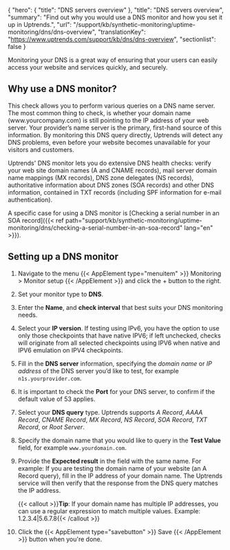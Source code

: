 {
  "hero": {
    "title": "DNS servers overview"
  },
  "title": "DNS servers overview",
  "summary": "Find out why you would use a DNS monitor and how you set it up in Uptrends.",
  "url": "/support/kb/synthetic-monitoring/uptime-monitoring/dns/dns-overview",
  "translationKey": "https://www.uptrends.com/support/kb/dns/dns-overview",
  "sectionlist": false
}

Monitoring your DNS is a great way of ensuring that your users can easily access your website and services quickly, and securely.

## Why use a DNS monitor?

This check allows you to perform various queries on a DNS name server. The most common thing to check, is whether your domain name (www\.yourcompany.com) is still pointing to the IP address of your web server. Your provider’s name server is the primary, first-hand source of this information. By monitoring this DNS query directly, Uptrends will detect any DNS problems, even before your website becomes unavailable for your visitors and customers.

Uptrends' DNS monitor lets you do extensive DNS health checks: verify your web site domain names (A and CNAME records), mail server domain name mappings (MX records), DNS zone delegates (NS records), authoritative information about DNS zones (SOA records) and other DNS information, contained in TXT records (including SPF information for e-mail authentication).

A specific case for using a DNS monitor is [Checking a serial number in an SOA record]({{< ref path="support/kb/synthetic-monitoring/uptime-monitoring/dns/checking-a-serial-number-in-an-soa-record" lang="en" >}}).

## Setting up a DNS monitor

1. Navigate to the menu {{< AppElement type="menuitem" >}} Monitoring > Monitor setup {{< /AppElement >}} and click the + button to the right.
2. Set your monitor type to **DNS**.
3. Enter the **Name**, and **check interval** that best suits your DNS monitoring needs.
4. Select your **IP version**. If testing using IPv6, you have the option to use only those checkpoints that have native IPV6; if left unchecked, checks will originate from all selected checkpoints using IPV6 when native and IPV6 emulation on IPV4 checkpoints.
5. Fill in the **DNS server** information, specifying the *domain name* or *IP address* of the DNS server you’d like to test, for example `n1s.yourprovider.com`.
6. It is important to check the **Port** for your DNS server, to confirm if the default value of 53 applies.
7. Select your **DNS query** type. Uptrends supports *A Record*, *AAAA Record*, *CNAME Record*, *MX Record*, *NS Record*, *SOA Record*, *TXT Record*, or *Root Server*.
8. Specify the domain name that you would like to query in the **Test Value** field, for example `www.yourdomain.com`.
9. Provide the **Expected result** in the field with the same name.
    For example: If you are testing the domain name of your website (an A Record query), fill in the IP address of your domain name. The Uptrends service will then verify that the response from the DNS query matches the IP address.

    {{< callout >}}**Tip**: If your domain name has multiple IP addresses, you can use a regular expression to match multiple values.
    Example: 1.2.3.4|5.6.7.8{{< /callout >}}
10.  Click the {{< AppElement type="savebutton" >}} Save {{< /AppElement >}} button when you're done.

